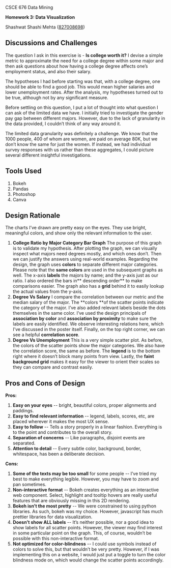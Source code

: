 CSCE 676 Data Mining

**Homework 3: Data Visualization**

Shashwat Shashi Mehta (<span style="text-decoration:underline;">827008698</span>)

## Discussions and Challenges

The question I ask in this exercise is - **Is college worth it?** I devise a simple metric to approximate the need for a college degree within some major and then ask questions about how having a college degree affects one’s employment status, and also their salary.

The hypotheses I had before starting was that, with a college degree, one should be able to find a good job. This would mean higher salaries and lower unemployment rates. After the analysis, my hypotheses turned out to be true, although not by any significant measure.

Before settling on this question, I put a lot of thought into what question I can ask of the limited data we have. I initially tried to investigate the gender pay gap between different majors. However, due to the lack of granularity in the data provided, I couldn’t think of any way around it.

The limited data granularity was definitely a challenge. We know that the 1000 people, 400 of whom are women, are paid on average 80K, but we don’t know the same for just the women. If instead, we had individual survey responses with us rather than these aggregates, I could picture several different insightful investigations.


## Tools Used
1. Bokeh
2. Pandas
3. Photoshop
4. Canva


## Design Rationale

The charts I’ve drawn are pretty easy on the eyes. They use bright, meaningful colors, and show only the relevant information to the user.


1. **College Ratio by Major Category Bar Graph**
The purpose of this graph is to validate my hypothesis. After plotting the graph, we can visually inspect what majors need degrees mostly, and which ones don’t. Then we can justify the answers using real-world examples. 
Regarding the design, the graph uses **colors** to separate different major categories. Please note that the **same colors** are used in the subsequent graphs as well. The x-axis **labels** the majors by name; and the y-axis just as our ratio. I also ordered the bars in** descending order** to make comparisons easier. The graph also has a **grid** behind it to easily lookup the actual values from the y-axis. 
2. **Degree Vs Salary**
I compare the correlation between our metric and the median salary of the major. The **colors **of the scatter points indicate the category of the major. I’ve also added relevant labels beside the dots themselves in the same color. I’ve used the design principals of **association by color** and **association by proximity** to make sure the labels are easily identified.  We observe interesting relations here, which I’ve discussed in the poster itself. Finally, on the top right corner, we can see a helpful **correlation score**.
3. **Degree Vs Unemployment**
This is a very simple scatter plot. As before, the colors of the scatter points show the major categories. We also have the correlation score, the same as before. The **legend** is to the bottom right where it doesn’t block many points from view. Lastly, the **faint background grid** makes it easy for the viewer to orient their scales so they can compare and contrast easily.

## Pros and Cons of Design

**Pros:**
1. **Easy on your eyes** -- bright, beautiful colors, proper alignments and paddings.
2. **Easy to find relevant information** -- legend, labels, scores, etc, are placed wherever it makes the most UX sense.
3. **Easy to follow** -- Tells a story properly in a linear fashion. Everything is to the point and contributes to the overall story.
4. **Separation of concerns** -- Like paragraphs, disjoint events are separated.
5. **Attention to detail** -- Every subtle color, background, border, whitespace, has been a deliberate decision.

**Cons:**
1. **Some of the texts may be too small** for some people -- I’ve tried my best to make everything legible. However, you may have to zoom and pan sometimes.
2. **Non-interactive format** -- Bokeh creates everything as an interactive web component. Select, highlight and tooltip hovers are really useful features that are obviously missing in this 2D rendering.
3. **Bokeh isn’t the most pretty** --  We were constrained to using python libraries. As such, bokeh was my choice. However, javascript has much prettier libraries for data visualization.
4. **Doesn’t show ALL labels** -- It’s neither possible, nor a good idea to show labels for all scatter points. However, the viewer may find interest in some particular point on the graph. This, of course, wouldn’t be possible with this non-interactive format.
5. **Not optimized for color-blindness** -- I could use symbols instead of colors to solve this, but that wouldn’t be very pretty. However, if I was implementing this on a website, I would just put a toggle to turn the color blindness mode on, which would change the scatter points accordingly. 
